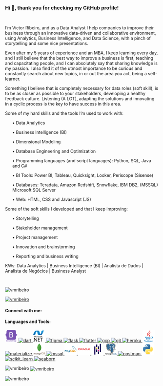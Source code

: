 <h3 align="left">Hi 👋, thank you for checking my GitHub profile!</h1>
<br>
<p>I’m Victor Ribeiro, and as a Data Analyst I help companies to improve their business through an innovative data-driven and collaborative environment, using Analytics, Business Intelligence, and Data Science, with a pinch of storytelling and some nice presentations. </p>
<p>Even after my 5 years of experience and an MBA, I keep learning every day, and I still believe that the best way to improve a business is first, teaching and capacitating people, and I can absolutely say that sharing knowledge is my passion. I also find it of the utmost importance to be curious and constantly search about new topics, in or out the area you act, being a self-learner. </p>
<p>Something I believe that is completely necessary for data roles (soft skill), is to be as closer as possible to your stakeholders, developing a healthy feedback culture. Listening (A LOT), adapting the solutions and innovating in a cyclic process is the key to have success in this area. </p>

<p>Some of my hard skills and the tools I’m used to work with: </p>
    <ul>• Data Analytics </ul>
    <ul>• Business Intelligence (BI) </ul>
    <ul>• Dimensional Modeling </ul>
    <ul>• Database Engineering and Optimization </ul>
    <ul>• Programming languages (and script languages): Python, SQL, Java and C# </ul>
    <ul>• BI Tools: Power BI, Tableau, Quicksight, Looker, Periscope (Sisense) </ul>
    <ul>• Databases: Teradata, Amazon Redshift, Snowflake, IBM DB2, (MSSQL) Microsoft SQL Server </ul>
    <ul>• Web: HTML, CSS and Javascript (JS) </ul>

<p>Some of the soft skills I developed and that I keep improving:  </p>
    <ul>• Storytelling </ul>
    <ul>• Stakeholder management </ul>
    <ul>• Project management </ul>
    <ul>• Innovation and brainstorming </ul>
    <ul>• Reporting and business writing </ul> 

<p>KWs: Data Analytics | Business Intelligence (BI) | Analista de Dados | Analista de Negócios | Business Analyst</p>
<br>
<p align="left"> <img src="https://komarev.com/ghpvc/?username=vmribeiro&label=Profile%20views&color=0e75b6&style=flat" alt="vmribeiro" /> </p>

<p align="left"> <a href="https://github.com/ryo-ma/github-profile-trophy"><img src="https://github-profile-trophy.vercel.app/?username=vmribeiro" alt="vmribeiro" /></a> </p>

<h4 align="left">Connect with me:</h3>
<p align="left">
</p>

<h4 align="left">Languages and Tools:</h3>
<p align="left"> <a href="https://getbootstrap.com" target="_blank" rel="noreferrer"> <img src="https://raw.githubusercontent.com/devicons/devicon/master/icons/bootstrap/bootstrap-plain-wordmark.svg" alt="bootstrap" width="40" height="40"/> </a> <a href="https://dart.dev" target="_blank" rel="noreferrer"> <img src="https://www.vectorlogo.zone/logos/dartlang/dartlang-icon.svg" alt="dart" width="40" height="40"/> </a> <a href="https://dotnet.microsoft.com/" target="_blank" rel="noreferrer"> <img src="https://raw.githubusercontent.com/devicons/devicon/master/icons/dot-net/dot-net-original-wordmark.svg" alt="dotnet" width="40" height="40"/> </a> <a href="https://www.figma.com/" target="_blank" rel="noreferrer"> <img src="https://www.vectorlogo.zone/logos/figma/figma-icon.svg" alt="figma" width="40" height="40"/> </a> <a href="https://flask.palletsprojects.com/" target="_blank" rel="noreferrer"> <img src="https://www.vectorlogo.zone/logos/pocoo_flask/pocoo_flask-icon.svg" alt="flask" width="40" height="40"/> </a> <a href="https://flutter.dev" target="_blank" rel="noreferrer"> <img src="https://www.vectorlogo.zone/logos/flutterio/flutterio-icon.svg" alt="flutter" width="40" height="40"/> </a> <a href="https://cloud.google.com" target="_blank" rel="noreferrer"> <img src="https://www.vectorlogo.zone/logos/google_cloud/google_cloud-icon.svg" alt="gcp" width="40" height="40"/> </a> <a href="https://git-scm.com/" target="_blank" rel="noreferrer"> <img src="https://www.vectorlogo.zone/logos/git-scm/git-scm-icon.svg" alt="git" width="40" height="40"/> </a> <a href="https://heroku.com" target="_blank" rel="noreferrer"> <img src="https://www.vectorlogo.zone/logos/heroku/heroku-icon.svg" alt="heroku" width="40" height="40"/> </a> <a href="https://www.java.com" target="_blank" rel="noreferrer"> <img src="https://raw.githubusercontent.com/devicons/devicon/master/icons/java/java-original.svg" alt="java" width="40" height="40"/> </a> <a href="https://materializecss.com/" target="_blank" rel="noreferrer"> <img src="https://raw.githubusercontent.com/prplx/svg-logos/5585531d45d294869c4eaab4d7cf2e9c167710a9/svg/materialize.svg" alt="materialize" width="40" height="40"/> </a> <a href="https://www.mongodb.com/" target="_blank" rel="noreferrer"> <img src="https://raw.githubusercontent.com/devicons/devicon/master/icons/mongodb/mongodb-original-wordmark.svg" alt="mongodb" width="40" height="40"/> </a> <a href="https://www.microsoft.com/en-us/sql-server" target="_blank" rel="noreferrer"> <img src="https://www.svgrepo.com/show/303229/microsoft-sql-server-logo.svg" alt="mssql" width="40" height="40"/> </a> <a href="https://www.mysql.com/" target="_blank" rel="noreferrer"> <img src="https://raw.githubusercontent.com/devicons/devicon/master/icons/mysql/mysql-original-wordmark.svg" alt="mysql" width="40" height="40"/> </a> <a href="https://www.oracle.com/" target="_blank" rel="noreferrer"> <img src="https://raw.githubusercontent.com/devicons/devicon/master/icons/oracle/oracle-original.svg" alt="oracle" width="40" height="40"/> </a> <a href="https://pandas.pydata.org/" target="_blank" rel="noreferrer"> <img src="https://raw.githubusercontent.com/devicons/devicon/2ae2a900d2f041da66e950e4d48052658d850630/icons/pandas/pandas-original.svg" alt="pandas" width="40" height="40"/> </a> <a href="https://www.postgresql.org" target="_blank" rel="noreferrer"> <img src="https://raw.githubusercontent.com/devicons/devicon/master/icons/postgresql/postgresql-original-wordmark.svg" alt="postgresql" width="40" height="40"/> </a> <a href="https://postman.com" target="_blank" rel="noreferrer"> <img src="https://www.vectorlogo.zone/logos/getpostman/getpostman-icon.svg" alt="postman" width="40" height="40"/> </a> <a href="https://www.python.org" target="_blank" rel="noreferrer"> <img src="https://raw.githubusercontent.com/devicons/devicon/master/icons/python/python-original.svg" alt="python" width="40" height="40"/> </a> <a href="https://scikit-learn.org/" target="_blank" rel="noreferrer"> <img src="https://upload.wikimedia.org/wikipedia/commons/0/05/Scikit_learn_logo_small.svg" alt="scikit_learn" width="40" height="40"/> </a> <a href="https://seaborn.pydata.org/" target="_blank" rel="noreferrer"> <img src="https://seaborn.pydata.org/_images/logo-mark-lightbg.svg" alt="seaborn" width="40" height="40"/> </a> </p>

<p><img align="left" src="https://github-readme-stats.vercel.app/api/top-langs?username=vmribeiro&show_icons=true&locale=en&layout=compact" alt="vmribeiro" /></p>

<p>&nbsp;<img align="center" src="https://github-readme-stats.vercel.app/api?username=vmribeiro&show_icons=true&locale=en" alt="vmribeiro" /></p>

<p><img align="center" src="https://github-readme-streak-stats.herokuapp.com/?user=vmribeiro&" alt="vmribeiro" /></p>
